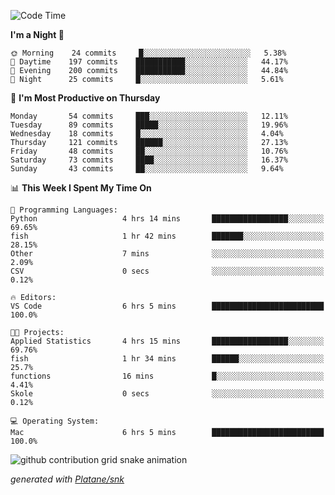 <!--START_SECTION:waka-->
![Code Time](http://img.shields.io/badge/Code%20Time-246%20hrs%208%20mins-blue)

**I'm a Night 🦉** 

```text
🌞 Morning    24 commits     █░░░░░░░░░░░░░░░░░░░░░░░░   5.38% 
🌆 Daytime    197 commits    ███████████░░░░░░░░░░░░░░   44.17% 
🌃 Evening    200 commits    ███████████░░░░░░░░░░░░░░   44.84% 
🌙 Night      25 commits     █░░░░░░░░░░░░░░░░░░░░░░░░   5.61%

```
📅 **I'm Most Productive on Thursday** 

```text
Monday       54 commits     ███░░░░░░░░░░░░░░░░░░░░░░   12.11% 
Tuesday      89 commits     █████░░░░░░░░░░░░░░░░░░░░   19.96% 
Wednesday    18 commits     █░░░░░░░░░░░░░░░░░░░░░░░░   4.04% 
Thursday     121 commits    ██████░░░░░░░░░░░░░░░░░░░   27.13% 
Friday       48 commits     ██░░░░░░░░░░░░░░░░░░░░░░░   10.76% 
Saturday     73 commits     ████░░░░░░░░░░░░░░░░░░░░░   16.37% 
Sunday       43 commits     ██░░░░░░░░░░░░░░░░░░░░░░░   9.64%

```


📊 **This Week I Spent My Time On** 

```text
💬 Programming Languages: 
Python                   4 hrs 14 mins       █████████████████░░░░░░░░   69.65% 
fish                     1 hr 42 mins        ███████░░░░░░░░░░░░░░░░░░   28.15% 
Other                    7 mins              ░░░░░░░░░░░░░░░░░░░░░░░░░   2.09% 
CSV                      0 secs              ░░░░░░░░░░░░░░░░░░░░░░░░░   0.12%

🔥 Editors: 
VS Code                  6 hrs 5 mins        █████████████████████████   100.0%

🐱‍💻 Projects: 
Applied Statistics       4 hrs 15 mins       █████████████████░░░░░░░░   69.76% 
fish                     1 hr 34 mins        ██████░░░░░░░░░░░░░░░░░░░   25.7% 
functions                16 mins             █░░░░░░░░░░░░░░░░░░░░░░░░   4.41% 
Skole                    0 secs              ░░░░░░░░░░░░░░░░░░░░░░░░░   0.12%

💻 Operating System: 
Mac                      6 hrs 5 mins        █████████████████████████   100.0%

```


<!--END_SECTION:waka-->


<!--Snake Game-->
![github contribution grid snake animation](https://raw.githubusercontent.com/viggo-gascou/viggo-gascou/output/github-contribution-grid-snake.svg)

_generated with [Platane/snk](https://github.com/Platane/snk)_
<!--Snake Game-->

